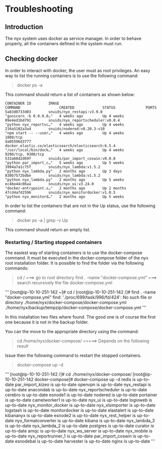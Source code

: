 # Troubleshooting
## Introduction

The nyx system uses docker as service manager. In order to behave properly, all the containers defined in the system must run.

## Checking docker

In order to interact with docker, the user must as root privileges.
An easy way to list the running containers is to use the following command:

> docker ps -a

This command should return a list of containers as shown below:

```
CONTAINER ID        IMAGE                                                 COMMAND                  CREATED             STATUS              PORTS                                                        
5a83d0733d03        snuids/nyx_restapi:v3.9.0                             "gunicorn -b 0.0.0.0…"   4 weeks ago         Up 4 weeks                                                                     
09e4ed1bd791        snuids/nyx_reportscheduler:v0.0.4                     "python nyx_reportsc…"   4 weeks ago         Up 4 weeks                                                                     
234a5102a3a4        snuids/nodered:v0.20.3-v10                            "npm start -- --user…"   4 weeks ago         Up 4 weeks          1880/tcp                                                   
da05596d3777        docker.elastic.co/elasticsearch/elasticsearch:6.5.4   "/usr/local/bin/dock…"   4 weeks ago         Up 4 weeks          9200/tcp, 9300/tcp                                         
533a68d2d69f        snuids/par_import_coswin:v0.0.8                       "python par_import_c…"   5 weeks ago         Up 5 weeks                                                                     
3994a7a1c75f        snuids/nyx_lambda:v1.5.2                              "python nyx_lambda.py"   2 months ago        Up 3 days                                                                        
830b7572bdbe        snuids/nyx_lambda:v1.5.2                              "python nyx_lambda.py"   2 months ago        Up 5 weeks                                                                       
ec4be44c06aa        snuids/nyx_ui:v3.24.0                                 "docker-entrypoint.s…"   2 months ago        Up 2 months                                                                    
47cd4afd2596        snuids/nyx_monitordocker:v1.0.5                       "python nyx_monitord…"   2 months ago        Up 5 weeks                                                                     
```

In order to list the containers that are not in the Up status, use the following command:

> docker ps -a | grep -v Up

This command should return an empty list.

### Restarting / Starting stopped containers

The easiest way of starting containers is to use the docker-compose command. It must be executed in the docker-compose folder of the nyx root installation folder.
It is possible to find the folder via the following commands:

> cd / ===> go to root directory
> find . -name "docker-compose.yml" ===> search recursively the file docker-compose.yml

'''
[root@ip-10-10-251-142 ~]# cd /
[root@ip-10-10-251-142 /]# find . -name "docker-compose.yml"
find: './proc/699/task/996/fd/424': No such file or directory
./home/nyx/docker-compose/docker-compose.yml
./home/nyx/backup/tempzip/docker-compose/docker-compose.yml
'''

In this installation two files where found. The good one is of course the first one because it is not in the backup folder.

You can the move to the appropriate directory using the command:

> cd /home/nyx/docker-compose/ =====> Depends on the following result

Issue then the following command to restart the stopped containers.

> docker-compose up -d

'''
[root@ip-10-10-251-142 /]# cd ./home/nyx/docker-compose/
[root@ip-10-10-251-142 docker-compose]# docker-compose up -d
redis is up-to-date
par_import_kizeo is up-to-date
openvpn is up-to-date
nyx_restapi is up-to-date
anacondab is up-to-date
nyx_reportscheduler is up-to-date
cerebro is up-to-date
esnode1 is up-to-date
nodered is up-to-date
portainer is up-to-date
camelworker1 is up-to-date
nyx_ui is up-to-date
logioweb is up-to-date
nyx_monitor_docker is up-to-date
nyx_xlsimporter is up-to-date
logstash is up-to-date
monitordocker is up-to-date
elastalert is up-to-date
kibananyx is up-to-date
esnode2 is up-to-date
nyx_rest_helper is up-to-date
nyx_formatconverter is up-to-date
kibana is up-to-date
nyx_lambda_3 is up-to-date
nyx_lambda_2 is up-to-date
postgres is up-to-date
curator is up-to-date
amqc is up-to-date
nyx_ws_server is up-to-date
nyx_mobile is up-to-date
nyx_reportrunner_1 is up-to-date
par_import_coswin is up-to-date
esnodebal is up-to-date
harvester is up-to-date
nginx is up-to-date
'''

